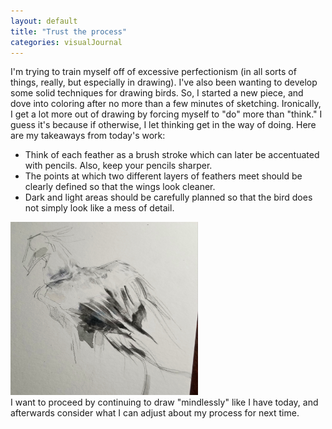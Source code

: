 ```yaml
---
layout: default
title: "Trust the process"
categories: visualJournal
---
```

I'm trying to train myself off of excessive perfectionism (in all sorts of things, really, but especially in drawing). I've also been wanting to develop some solid techniques for drawing birds. So, I started a new piece, and dove into coloring after no more than a few minutes of sketching. Ironically, I get a lot more out of drawing by forcing myself to "do" more than "think." I guess it's because if otherwise, I let thinking get in the way of doing. Here are my takeaways from today's work:
<ul>
  <li>Think of each feather as a brush stroke which can later be accentuated with pencils. Also, keep your pencils sharper.</li>
  <li>The points at which two different layers of feathers meet should be clearly defined so that the wings look cleaner.</li>
  <li>Dark and light areas should be carefully planned so that the bird does not simply look like a mess of detail.</li>
</ul> 
<img src="/images/for-posts/bird_test.png" width="300px">
<br>I want to proceed by continuing to draw "mindlessly" like I have today, and afterwards consider what I can adjust about my process for next time.
